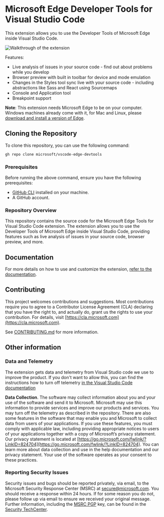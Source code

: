 # Microsoft Edge Developer Tools for Visual Studio Code

This extension allows you to use the Developer Tools of Microsoft Edge inside Visual Studio Code. 

![Walkthrough of the extension](img/edge-for-vscode-context-walkthrough.gif)

Features:

* Live analysis of issues in your source code - find out about problems while you develop
* Browser preview with built in toolbar for device and mode emulation
* Changes in the Styles tool sync live with your source code - including abstractions like Sass and React using Sourcemaps
* Console and Application tool
* Breakpoint support

**Note**: This extension needs Microsoft Edge to be on your computer. Windows machines already come with it, for Mac and Linux, please [download and install a version of Edge](https://www.microsoft.com/edge).

## Cloning the Repository

To clone this repository, you can use the following command:

```sh
gh repo clone microsoft/vscode-edge-devtools
```

### Prerequisites

Before running the above command, ensure you have the following prerequisites:

- [GitHub CLI](https://cli.github.com/) installed on your machine.
- A GitHub account.

### Repository Overview

This repository contains the source code for the Microsoft Edge Tools for Visual Studio Code extension. The extension allows you to use the Developer Tools of Microsoft Edge inside Visual Studio Code, providing features such as live analysis of issues in your source code, browser preview, and more.

## Documentation

For more details on how to use and customize the extension, [refer to the documentation](https://learn.microsoft.com/microsoft-edge/visual-studio-code/microsoft-edge-devtools-extension).

## Contributing

This project welcomes contributions and suggestions.  Most contributions require you to agree to a
Contributor License Agreement (CLA) declaring that you have the right to, and actually do, grant us
the rights to use your contribution. For details, visit [https://cla.microsoft.com](https://cla.microsoft.com).

See [CONTRIBUTING.md](https://github.com/Microsoft/vscode-edge-devtools/blob/main/CONTRIBUTING.md) for more information.

## Other information

### Data and Telemetry

The extension gets data and telemetry from Visual Studio code we use to improve the product. If you don't want to allow this, you can find the instructions how to turn off telemetry [in the Visual Studio Code documentation](https://code.visualstudio.com/docs/getstarted/telemetry)

**Data Collection**. The software may collect information about you and your use of the software and send it to Microsoft. Microsoft may use this information to provide services and improve our products and services. You may turn off the telemetry as described in the repository. There are also some features in the software that may enable you and Microsoft to collect data from users of your applications. If you use these features, you must comply with applicable law, including providing appropriate notices to users of your applications together with a copy of Microsoft’s privacy statement. Our privacy statement is located at [https://go.microsoft.com/fwlink/?LinkID=824704](https://go.microsoft.com/fwlink/?LinkID=824704). You can learn more about data collection and use in the help documentation and our privacy statement. Your use of the software operates as your consent to these practices.

### Reporting Security Issues

Security issues and bugs should be reported privately, via email, to the Microsoft Security
Response Center (MSRC) at [secure@microsoft.com](mailto:secure@microsoft.com). You should
receive a response within 24 hours. If for some reason you do not, please follow up via
email to ensure we received your original message. Further information, including the
[MSRC PGP](https://technet.microsoft.com/security/dn606155) key, can be found in
the [Security TechCenter](https://technet.microsoft.com/security/default).
